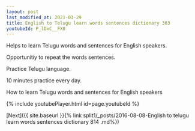 ```yaml
---
layout: post
last_modified_at: 2021-03-29
title: English to Telugu learn words sentences dictionary 363 
youtubeId: P_lDxC__FX0
---
```

 
 
Helps to learn Telugu words and sentences for English speakers.

Opportunitiy to repeat the words sentences. 

Practice Telugu language. 
 
10 minutes practice every day. 
 
How to learn Telugu words and sentences for English speakers 
 
{% include youtubePlayer.html id=page.youtubeId %}
 
 
[Next]({{ site.baseurl }}{% link  split1/_posts/2016-08-08-English to telugu learn words sentences dictionary 814 .md%})
 
